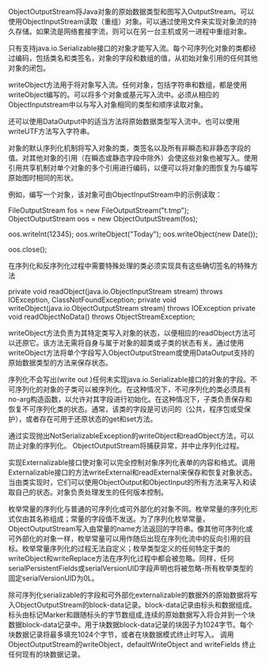 ObjectOutputStream将Java对象的原始数据类型和图写入OutputStream。可以使用ObjectInputStream读取（重组）对象。可以通过使用文件来实现对象流的持久存储。如果流是网络套接字流，则可以在另一台主机或另一进程中重组对象。

只有支持java.io.Serializable接口的对象才能写入流。每个可序列化对象的类都经过编码，包括类名和类签名，对象的字段和数组的值，从初始对象引用的任何其他对象的闭包。

writeObject方法用于将对象写入流。任何对象，包括字符串和数组，都是使用writeObject编写的。可以将多个对象或基元写入流中。必须从相应的ObjectInputstream中以与写入对象相同的类型和顺序读取对象。

还可以使用DataOutput中的适当方法将原始数据类型写入流中。也可以使用writeUTF方法写入字符串。

对象的默认序列化机制将写入对象的类，类签名以及所有非瞬态和非静态字段的值。对其他对象的引用（在瞬态或静态字段中除外）会使这些对象也被写入。使用引用共享机制对单个对象的多个引用进行编码，以便可以将对象的图恢复为与编写原始图时相同的形状。

例如，编写一个对象，该对象可由ObjectInputStream中的示例读取：

FileOutputStream fos = new FileOutputStream("t.tmp");
ObjectOutputStream oos = new ObjectOutputStream(fos);

oos.writeInt(12345);
oos.writeObject("Today");
oos.writeObject(new Date());

oos.close();

在序列化和反序列化过程中需要特殊处理的类必须实现具有这些确切签名的特殊方法

private void readObject(java.io.ObjectInputStream stream)
throws IOException, ClassNotFoundException;
private void writeObject(java.io.ObjectOutputStream stream)
throws IOException
private void readObjectNoData()
throws ObjectStreamException;

writeObject方法负责为其特定类写入对象的状态，以便相应的readObject方法可以还原它。该方法无需将自身与属于对象的超类或子类的状态有关。通过使用writeObject方法将单个字段写入ObjectOutputStream或使用DataOutput支持的原始数据类型的方法来保存状态。

序列化不会写出(write out )任何未实现java.io.Serializable接口的对象的字段。不可序列化的对象的子类可以被序列化。在这种情况下，不可序列化的类必须具有no-arg构造函数，以允许对其字段进行初始化。在这种情况下，子类负责保存和恢复不可序列化类的状态。通常，该类的字段是可访问的（公共，程序包或受保护），或者存在可用于还原状态的get和set方法。

通过实现抛出NotSerializableException的writeObject和readObject方法，可以防止对象的序列化。 ObjectOutputStream将捕获异常，并中止序列化过程。

实现Externalizable接口使对象可以完全控制对象序列化表单的内容和格式。调用Externalizable接口的方法writeExternal和readExternal来保存和恢复对象状态。当由类实现时，它们可以使用ObjectOutput和ObjectInput的所有方法来写入和读取自己的状态。对象负责处理发生的任何版本控制。

枚举常量的序列化与普通的可序列化或可外部化的对象不同。枚举常量的序列化形式仅由其名称组成；常量的字段值不发送。为了序列化枚举常量，ObjectOutputStream写入由常量的name方法返回的字符串。像其他可序列化或可外部化的对象一样，枚举常量可以用作随后出现在序列化流中的反向引用的目标。枚举常量序列化的过程无法自定义；枚举类型定义的任何特定于类的writeObject和writeReplace方法在序列化过程中都会被忽略。同样，任何serialPersistentFields或serialVersionUID字段声明也将被忽略-所有枚举类型的固定serialVersionUID为0L。

除可序列化serializable的字段和可外部化externalizable的数据外的原始数据将写入ObjectOutputStream的block-data记录。block-data记录由标头和数据组成。
标头由标记Marker和跟随标头的字节数组成,连续的原始数据写入将合并到一个块数据block-data记录中。用于块数据block-data记录的块因子为1024字节。每个块数据记录将最多填充1024个字节，或者在块数据模式终止时写入。
调用ObjectOutputStream的writeObject，defaultWriteObject and writeFields 终止任何现有的块数据记录。